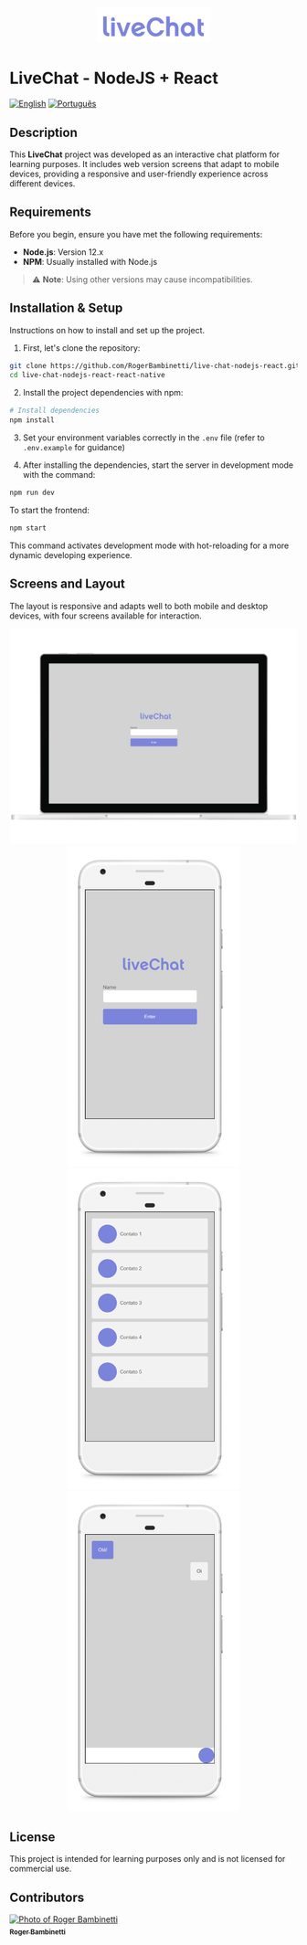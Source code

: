 <h1 align="center">
  <img src="https://github.com/RogerBambinetti/live-chat-nodejs/blob/master/preview/logo.png" width="200">
</h1>

# LiveChat - NodeJS + React

[![English](https://img.shields.io/badge/lang-english-blue.svg)](README.md)
[![Português](https://img.shields.io/badge/lang-portuguese-green.svg)](README.pt-br.md)

## Description

This **LiveChat** project was developed as an interactive chat platform for learning purposes. It includes web version screens that adapt to mobile devices, providing a responsive and user-friendly experience across different devices.

## Requirements

Before you begin, ensure you have met the following requirements:

- **Node.js**: Version 12.x
- **NPM**: Usually installed with Node.js

> ⚠️ **Note**: Using other versions may cause incompatibilities.

## Installation & Setup

Instructions on how to install and set up the project.

1. First, let's clone the repository:

```bash
git clone https://github.com/RogerBambinetti/live-chat-nodejs-react.git
cd live-chat-nodejs-react-react-native
```

2. Install the project dependencies with npm:

```bash
# Install dependencies
npm install
```

3. Set your environment variables correctly in the `.env` file (refer to `.env.example` for guidance)


4. After installing the dependencies, start the server in development mode with the command:

```bash
npm run dev
```

To start the frontend:

```bash
npm start
```

This command activates development mode with hot-reloading for a more dynamic developing experience.

## Screens and Layout

The layout is responsive and adapts well to both mobile and desktop devices, with four screens available for interaction.

<p align="center">
  <img src="https://github.com/RogerBambinetti/live-chat-nodejs/blob/master/preview/Screenshot0.png" width="700">
  <img src="https://github.com/RogerBambinetti/live-chat-nodejs/blob/master/preview/Screenshot1.png" width="300">
  <img src="https://github.com/RogerBambinetti/live-chat-nodejs/blob/master/preview/Screenshot2.png" width="300">
  <img src="https://github.com/RogerBambinetti/live-chat-nodejs/blob/master/preview/Screenshot3.png" width="300">
</p>

## License

This project is intended for learning purposes only and is not licensed for commercial use.

## Contributors

<table align="center">
  <tr>
      <a href="https://github.com/RogerBambinetti">
        <img src="https://avatars0.githubusercontent.com/u/50684839?s=460&v=4" width="100px" alt="Photo of Roger Bambinetti"/>
        <br />
        <sub><b>Roger Bambinetti</b></sub>
      </a>
  </tr>
</table>
